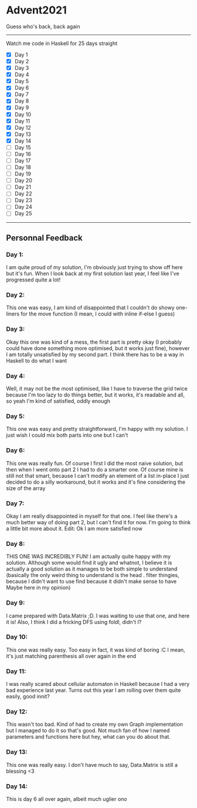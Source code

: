 # Advent2021
Guess who's back, back again

---

Watch me code in Haskell for 25 days straight

- [x] Day 1
- [x] Day 2
- [x] Day 3
- [x] Day 4
- [x] Day 5
- [x] Day 6
- [x] Day 7
- [x] Day 8
- [x] Day 9
- [x] Day 10
- [x] Day 11
- [x] Day 12
- [x] Day 13
- [x] Day 14
- [ ] Day 15
- [ ] Day 16
- [ ] Day 17
- [ ] Day 18
- [ ] Day 19
- [ ] Day 20
- [ ] Day 21
- [ ] Day 22
- [ ] Day 23
- [ ] Day 24
- [ ] Day 25

---

## Personnal Feedback

### Day 1:
I am quite proud of my solution, I'm obviously just trying to show off here but it's fun. When I look back at my first solution last year, I feel like I've progressed quite a lot!

### Day 2:
This one was easy, I am kind of disappointed that I couldn't do showy one-liners for the move function (I mean, I could with inline if-else I guess)

### Day 3:
Okay this one was kind of a mess, the first part is pretty okay (I probably could have done something more optimised, but it works just fine), however I am totally unsatisfied by my second part. I think there has to be a way in Haskell to do what I want

### Day 4:
Well, it may not be the most optimised, like I have to traverse the grid twice because I'm too lazy to do things better, but it works, it's readable and all, so yeah I'm kind of satisfied, oddly enough

### Day 5:
This one was easy and pretty straightforward, I'm happy with my solution. I just wish I could mix both parts into one but I can't

### Day 6:
This one was really fun. Of course I first I did the most naive solution, but then when I went onto part 2 I had to do a smarter one. Of course mine is still not that smart, because I can't modify an element of a list in-place I just decided to do a silly workaround, but it works and it's fine considering the size of the array

### Day 7:
Okay I am really disappointed in myself for that one. I feel like there's a much better way of doing part 2, but I can't find it for now. I'm going to think a little bit more about it. Edit: Ok I am more satisfied now

### Day 8:
THIS ONE WAS INCREDIBLY FUN! I am actually quite happy with my solution. Although some would find it ugly and whatnot, I believe it is actually a good solution as it manages to be both simple to understand (basically the only weird thing to understand is the head . filter thingies, because I didn't want to use find because it didn't make sense to have Maybe here in my opinion)

### Day 9:
I came prepared with Data.Matrix ;D. I was waiting to use that one, and here it is! Also, I think I did a fricking DFS using foldl, didn't I?

### Day 10:
This one was really easy. Too easy in fact, it was kind of boring :C I mean, it's just matching parenthesis all over again in the end

### Day 11:
I was really scared about cellular automaton in Haskell because I had a very bad experience last year. Turns out this year I am rolling over them quite easily, good innit?

### Day 12:
This wasn't too bad. Kind of had to create my own Graph implementation but I managed to do it so that's good. Not much fan of how I named parameters and functions here but hey, what can you do about that. 

### Day 13:
This one was really easy. I don't have much to say, Data.Matrix is still a blessing <3

### Day 14:
This is day 6 all over again, albeit much uglier ono
